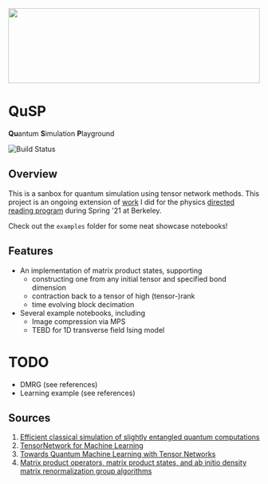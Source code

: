 <img src="/dev/svd.svg" width="100%" height="150px">

# QuSP

**Qu**antum **S**imulation **P**layground

![Build Status](https://github.com/gl3nnleblanc/qusp/actions/workflows/ci.yml/badge.svg)
## Overview

 This is a sanbox for quantum simulation using tensor network methods. This project is an ongoing extension of [work](https://github.com/gl3nnleblanc/pdrp2021) I did for the physics [directed reading program](https://berkeleyphysicsdrp.wixsite.com/physicsberkeleydrp) during Spring '21 at Berkeley.

 Check out the `examples` folder for some neat showcase notebooks!
## Features

* An implementation of matrix product states, supporting
	- constructing one from any initial tensor and specified bond dimension
	- contraction back to a tensor of high (tensor-)rank
	- time evolving block decimation
* Several example notebooks, including
    - Image compression via MPS
    - TEBD for 1D transverse field Ising model

# TODO
- DMRG (see references)
- Learning example (see references)

## Sources

1. [Efficient classical simulation of slightly entangled quantum computations](https://arxiv.org/pdf/quant-ph/0301063.pdf)
1. [TensorNetwork for Machine Learning](https://arxiv.org/pdf/1906.06329.pdf)
1. [Towards Quantum Machine Learning with Tensor Networks](https://arxiv.org/pdf/1803.11537.pdf)
1. [Matrix product operators, matrix product states, and ab initio density matrix renormalization group algorithms](https://authors.library.caltech.edu/74031/2/1%252E4955108.pdf)
